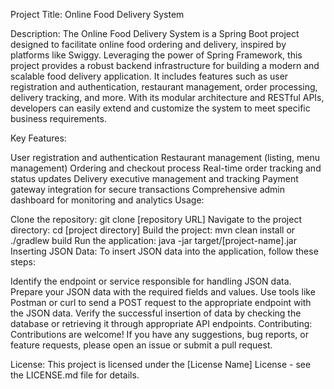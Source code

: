 Project Title: Online Food Delivery System

Description:
The Online Food Delivery System is a Spring Boot project designed to facilitate online food ordering and delivery, inspired by platforms like Swiggy. Leveraging the power of Spring Framework, this project provides a robust backend infrastructure for building a modern and scalable food delivery application. It includes features such as user registration and authentication, restaurant management, order processing, delivery tracking, and more. With its modular architecture and RESTful APIs, developers can easily extend and customize the system to meet specific business requirements.

Key Features:

User registration and authentication
Restaurant management (listing, menu management)
Ordering and checkout process
Real-time order tracking and status updates
Delivery executive management and tracking
Payment gateway integration for secure transactions
Comprehensive admin dashboard for monitoring and analytics
Usage:

Clone the repository: git clone [repository URL]
Navigate to the project directory: cd [project directory]
Build the project: mvn clean install or ./gradlew build
Run the application: java -jar target/[project-name].jar
Inserting JSON Data:
To insert JSON data into the application, follow these steps:

Identify the endpoint or service responsible for handling JSON data.
Prepare your JSON data with the required fields and values.
Use tools like Postman or curl to send a POST request to the appropriate endpoint with the JSON data.
Verify the successful insertion of data by checking the database or retrieving it through appropriate API endpoints.
Contributing:
Contributions are welcome! If you have any suggestions, bug reports, or feature requests, please open an issue or submit a pull request.

License:
This project is licensed under the [License Name] License - see the LICENSE.md file for details.


